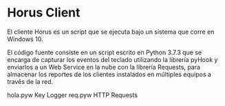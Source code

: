 # Horus Client
El cliente Horus es un script que se ejecuta bajo un sistema que corre en Windows 10.

El código fuente consiste en un script escrito en Python 3.7.3 que se encarga de capturar los eventos del teclado utilizando la librería pyHook y enviarlos a un Web Service en la nube con la librería Requests, para almacenar los reportes de los clientes instalados en múltiples equipos a través de la red.

hola.pyw  Key Logger
req.pyw   HTTP Requests
